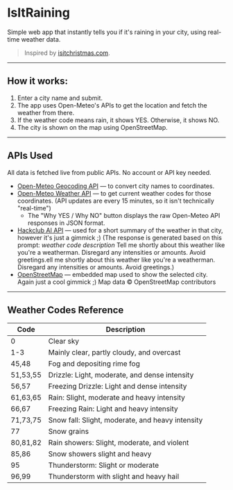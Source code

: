 # IsItRaining

Simple web app that instantly tells you if it's raining in your city, using real-time weather data. 
> Inspired by [isitchristmas.com](https://isitchristmas.com).
---
## How it works:

1. Enter a city name and submit.
2. The app uses Open-Meteo's APIs to get the location and fetch the weather from there.
3. If the weather code means rain, it shows YES. Otherwise, it shows NO.
4. The city is shown on the map using OpenStreetMap.
---
## APIs Used

All data is fetched live from public APIs. No account or API key needed.
- [Open-Meteo Geocoding API](https://open-meteo.com/en/docs/geocoding-api) — to convert city names to coordinates.
- [Open-Meteo Weather API](https://open-meteo.com/en/docs) — to get current weather codes for those coordinates. (API updates are every 15 minutes, so it isn't technically "real-time")
     - The "Why YES / Why NO" button displays the raw Open-Meteo API responses in JSON format.
- [Hackclub AI API](https://ai.hackclub.com/) — used for a short summary of the weather in that city, however it's just a gimmick ;) (The response is generated based on this prompt: *weather code description* Tell me shortly about this weather like you're a weatherman. Disregard any intensities or amounts. Avoid greetings.ell me shortly about this weather like you're a weatherman. Disregard any intensities or amounts. Avoid greetings.)
- [OpenStreetMap](https://www.openstreetmap.org) — embedded map used to show the selected city. Again just a cool gimmick ;) Map data © OpenStreetMap contributors

---

## Weather Codes Reference

| Code      | Description                                         |
|-----------|-----------------------------------------------------|
| 0         | Clear sky                                           |
| 1-3       | Mainly clear, partly cloudy, and overcast           |
| 45,48     | Fog and depositing rime fog                         |
| 51,53,55  | Drizzle: Light, moderate, and dense intensity       |
| 56,57     | Freezing Drizzle: Light and dense intensity         |
| 61,63,65  | Rain: Slight, moderate and heavy intensity          |
| 66,67     | Freezing Rain: Light and heavy intensity            |
| 71,73,75  | Snow fall: Slight, moderate, and heavy intensity    |
| 77        | Snow grains                                         |
| 80,81,82  | Rain showers: Slight, moderate, and violent         |
| 85,86     | Snow showers slight and heavy                       |
| 95        | Thunderstorm: Slight or moderate                    |
| 96,99     | Thunderstorm with slight and heavy hail             |

